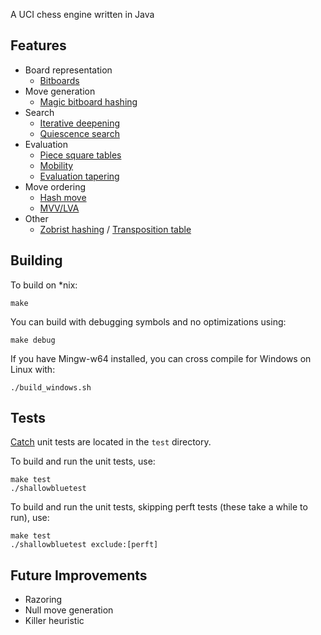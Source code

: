 A UCI chess engine written in Java

## Features

  - Board representation
    - [Bitboards](https://en.wikipedia.org/wiki/Bitboard)
  - Move generation
    - [Magic bitboard hashing](https://www.chessprogramming.org/Magic_Bitboards)
  - Search
    - [Iterative deepening](https://en.wikipedia.org/wiki/Iterative_deepening_depth-first_search)
    - [Quiescence search](https://en.wikipedia.org/wiki/Quiescence_search)
  - Evaluation
    - [Piece square tables](https://www.chessprogramming.org/Piece-Square_Tables)
    - [Mobility](https://www.chessprogramming.org/Mobility)
    - [Evaluation tapering](https://www.chessprogramming.org/Tapered_Eval)
  - Move ordering
    - [Hash move](https://www.chessprogramming.org/Hash_Move)
    - [MVV/LVA](https://www.chessprogramming.org/MVV-LVA)
  - Other
    - [Zobrist hashing](https://www.chessprogramming.org/Zobrist_Hashing) / [Transposition table](https://en.wikipedia.org/wiki/Transposition_table)

## Building

To build on *nix:

```
make
```

You can build with debugging symbols and no optimizations using:

```
make debug
```

If you have Mingw-w64 installed, you can cross compile for Windows on Linux with:

```
./build_windows.sh
```

## Tests

[Catch](https://github.com/philsquared/Catch) unit tests are located in the `test` directory.

To build and run the unit tests, use:

```
make test
./shallowbluetest
```

To build and run the unit tests, skipping perft tests (these take a while to run), use:

```
make test
./shallowbluetest exclude:[perft]
```

## Future Improvements

- Razoring
- Null move generation
- Killer heuristic

